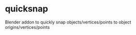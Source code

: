 # quicksnap
Blender addon to quickly snap objects/vertices/points to object origins/vertices/points
